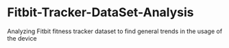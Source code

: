 # Fitbit-Tracker-DataSet-Analysis
Analyzing Fitbit fitness tracker dataset to find general trends in the usage of the device
